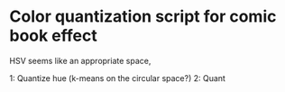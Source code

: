 # Color quantization script for comic book effect

HSV seems like an appropriate space,

1: Quantize hue (k-means on the circular space?)
2: Quant
